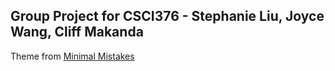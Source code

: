 ## Group Project for CSCI376 - Stephanie Liu, Joyce Wang, Cliff Makanda

Theme from [Minimal Mistakes](https://github.com/mmistakes/minimal-mistakes)
